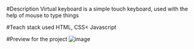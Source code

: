 #Description
Virtual keyboard is a simple touch keyboard, used with the help of mouse to type things

#Teach stack used
HTML, CSS< Javascript

#Preview for the project
![image](https://user-images.githubusercontent.com/94606338/212393013-1096a326-c429-4715-9d76-ca4c8cff7155.png)
